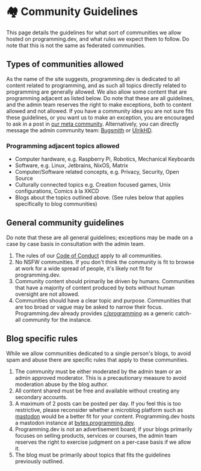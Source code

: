 # 🏘️ Community Guidelines

This page details the guidelines for what sort of communities we allow hosted on programming.dev, and what rules we expect them to follow. Do note that this is not the same as federated communities.

## Types of communities allowed
As the name of the site suggests, programming.dev is dedicated to all content related to programming, and as such all topics directly related to programming are generally allowed. We also allow some content that are programming adjacent as listed below. Do note that these are all guidelines, and the admin team reserves the right to make exceptions, both to content allowed and not allowed. If you have a community idea you are not sure fits these guidelines, or you want us to make an exception, you are encouraged to ask in a post in [our meta community](https://programming.dev/c/meta). Alternatively, you can directly message the admin community team: [Bugsmith](https://programming.dev/u/bugsmith) or [UlrikHD](https://programming.dev/u/UlrikHD).

### Programming adjacent topics allowed
- Computer hardware, e.g. Raspberry Pi, Robotics, Mechanical Keyboards
- Software, e.g. Linux, Jetbrains, NixOS, Matrix
- Computer/Software related concepts, e.g. Privacy, Security, Open Source
- Culturally connected topics e.g. Creation focused games, Unix configurations, Comics à la XKCD
- Blogs about the topics outlined above. (See rules below that applies specifically to blog communities)


## General community guidelines
Do note that these are all general guidelines; exceptions may be made on a case by case basis in consultation with the admin team.

1. The rules of our [Code of Conduct](https://legal.programming.dev/docs/code-of-conduct/) apply to all communities.
2. No NSFW communities. If you don't think the community is fit to browse at work for a wide spread of people, it's likely not fit for programming.dev. 
3. Community content should primarily be driven by humans. Communities that have a majority of content produced by bots without human oversight are not allowed.
4. Communities should have a clear topic and purpose. Communities that are too broad or vague may be asked to narrow their focus. Programming.dev already provides [c/programming](https://programming.dev/c/programming) as a generic catch-all community for the instance.

## Blog specific rules

While we allow communities dedicated to a single person's blogs, to avoid spam and abuse there are specific rules that apply to these communities.

1. The community must be either moderated by the admin team or an admin approved moderator. This is a precautionary measure to avoid moderation abuse by the blog author.
2. All content shared must be free and available without creating any secondary accounts.
3. A maximum of 2 posts can be posted per day. If you feel this is too restrictive, please reconsider whether a microblog platform such as [mastodon](https://mastodon.social) would be a better fit for your content. Programming.dev hosts a mastodon instance at [bytes.programming.dev](https://bytes.programming.dev).
4. Programming.dev is not an advertisement board; if your blogs primarily focuses on selling products, services or courses, the admin team reserves the right to exercise judgment on a per-case basis if we allow it.
5. The blog must be primarily about topics that fits the guidelines previously outlined.